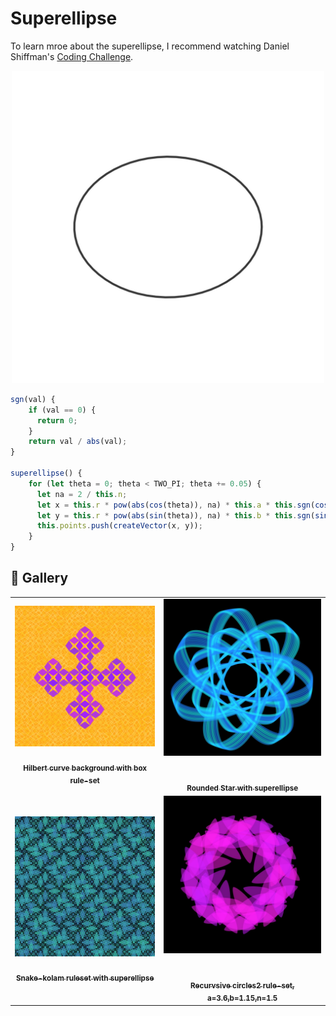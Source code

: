 # Superellipse

To learn mroe about the superellipse, I recommend watching Daniel Shiffman's [Coding Challenge](https://thecodingtrain.com/challenges/19-superellipse).

<p align="center"><img src="../assets/shape_images/superellipse.jpg" alt="superellipse" width="500px"></p>

```JavaScript
sgn(val) {
    if (val == 0) {
      return 0;
    }
    return val / abs(val);
}

superellipse() {
    for (let theta = 0; theta < TWO_PI; theta += 0.05) {
      let na = 2 / this.n;
      let x = this.r * pow(abs(cos(theta)), na) * this.a * this.sgn(cos(theta));
      let y = this.r * pow(abs(sin(theta)), na) * this.b * this.sgn(sin(theta));
      this.points.push(createVector(x, y));
    }
}
```

## 🌄 Gallery

<!-- IMAGE-LIST:START - Do not remove or modify this section -->
<!-- prettier-ignore-start -->
<!-- markdownlint-disable -->
<table>
  <tbody>
   <tr>
     <td align="center"><a href=""> <img class="img" src="../assets/Ruleset-shape-examples/box-superellipse.jpg" alt="Hilbert curve background with box" style="vertical-align:top;" width="500" /><br /><sub><b><br/>Hilbert curve background with box rule-set</b></sub></a></td>
     <td align="center"><a href=""> <img class="img" src="../assets/Ruleset-shape-examples/rounded-star-superellipse.jpg" alt="Rounded Star with superellipse" style=" display: block;
    margin-left: auto;
    margin-right: auto;" width="500" /><br /><sub><b><br/>Rounded Star with superellipse</b></sub></a></td>
    </tr>
    <tr>
     <td align="center"><a href=""> <img class="img" src="../assets/Ruleset-shape-examples/snake-kolam-superellipse.jpg" alt="Snake-kolam ruleset with superellipse" style="vertical-align:top;" width="500" /><br /><sub><b><br/>Snake-kolam ruleset with superellipse</b></sub></a></td>
     <td align="center"><a href=""> <img class="img" src="../assets/Ruleset-shape-examples/recursive-circles2-superellipse.jpg" alt="Recurvsive circles2 rule-set, a=3.6,b=1.15,n=1.5" style=" display: block;
    margin-left: auto;
    margin-right: auto;" width="500" /><br /><sub><b><br/>Recurvsive circles2 rule-set, a=3.6,b=1.15,n=1.5</b></sub></a></td>
    </tr>
    
  
    
 </tbody>
</table>

<!-- markdownlint-restore -->
<!-- prettier-ignore-end -->

<!-- IMAGE-LIST:END -->
